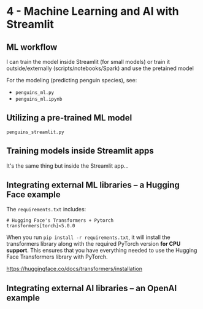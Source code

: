 # 4 - Machine Learning and AI with Streamlit

## ML workflow

I can train the model inside Streamlit (for small models) or train it outside/externally (scripts/notebooks/Spark) and use the pretained model

For the modeling (predicting penguin species), see:

* `penguins_ml.py`
* `penguins_ml.ipynb`

## Utilizing a pre-trained ML model

`penguins_streamlit.py`

## Training models inside Streamlit apps

It's the same thing but inside the Streamlit app...

## Integrating external ML libraries – a Hugging Face example

The `requirements.txt` includes:

```none
# Hugging Face's Transformers + Pytorch
transformers[torch]<5.0.0
```

When you run `pip install -r requirements.txt`, it will install the transformers library along with the required PyTorch version **for CPU support**. This ensures that you have everything needed to use the Hugging Face Transformers library with PyTorch.

<https://huggingface.co/docs/transformers/installation>

## Integrating external AI libraries – an OpenAI example
